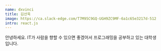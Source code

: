 ```yaml
---
name: dxvinci
title: 김선욱
image: https://ca.slack-edge.com/T7M95C9GQ-UGH9ZC9MF-6a1c65e3217d-512
intro: react.js
---
```


안녕하세요. 
IT가 사람을 향할 수 있으면 좋겠어서 프로그래밍을 공부하고 있는 대학생입니다.

